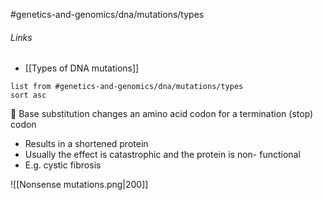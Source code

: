 #genetics-and-genomics/dna/mutations/types
###### Links
- [[Types of DNA mutations]]
```dataview
list from #genetics-and-genomics/dna/mutations/types 
sort asc
```

 Base substitution changes an amino acid codon for a termination (stop) codon
- Results in a shortened protein
- Usually the effect is catastrophic and the protein is non- functional
- E.g. cystic fibrosis

![[Nonsense mutations.png|200]]